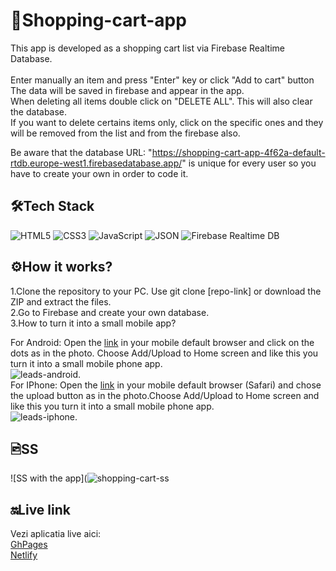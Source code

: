 # 🛒Shopping-cart-app

This app is developed as a shopping cart list via Firebase Realtime Database.
<br/>
<br/>
Enter manually an item and press "Enter" key or click "Add to cart" button The data will be saved in firebase and appear in the app. <br/>
When deleting all items double click on "DELETE ALL". This will also clear the database. <br/>
If you want to delete certains items only, click on the specific ones and they will be removed from the list and from the firebase also. <br/>

Be aware that the database URL: "https://shopping-cart-app-4f62a-default-rtdb.europe-west1.firebasedatabase.app/" is unique for every user so you have to create your own in order to code it. <br/>

## 🛠️Tech Stack
![HTML5](https://img.shields.io/badge/-HTML5-E34F26?logo=html5&logoColor=white&style=flat) ![CSS3](https://img.shields.io/badge/-CSS3-1572B6?logo=css3&logoColor=white&style=flat) ![JavaScript](https://img.shields.io/badge/-JavaScript-F7DF1E?logo=javascript&logoColor=black&style=flat) ![JSON](https://img.shields.io/badge/-JSON-000000?logo=json&logoColor=white&style=flat) ![Firebase Realtime DB](https://img.shields.io/badge/-Realtime%20DB-FFCA28?logo=firebase&logoColor=black&style=flat)

## ⚙️How it works?

1.Clone the repository to your PC. Use git clone [repo-link] or download the ZIP and extract the files.<br/>
2.Go to Firebase and create your own database.<br/>
3.How to turn it into a small mobile app?<br/>

For Android: Open the [link](https://lead-trackerapp.netlify.app/) in your mobile default browser and click on the dots as in the photo. Choose Add/Upload to Home screen and like this you turn it into a small mobile phone app.<br/>
![leads-android](https://github.com/user-attachments/assets/b69f947e-c925-4c30-8e53-f334fb51da9e). <br/>
For IPhone: Open the [link](https://lead-trackerapp.netlify.app/) in your mobile default browser (Safari) and chose the upload button as in the photo.Choose Add/Upload to Home screen and like this you turn it into a small mobile phone app. <br/>
![leads-iphone](https://github.com/user-attachments/assets/cb4d7858-a74d-43ba-a009-5a00291a7bf9). <br/>

## 🖻SS

![SS with the app](![shopping-cart-ss](https://github.com/user-attachments/assets/890b3d05-2499-464e-ac93-1bb8f38652ae)


## 🔛Live link

Vezi aplicatia live aici:<br/>
[GhPages](https://isabelamihai.github.io/Shopping-cart-app/) <br/>
[Netlify](https://shopping-items-cart.netlify.app/)
